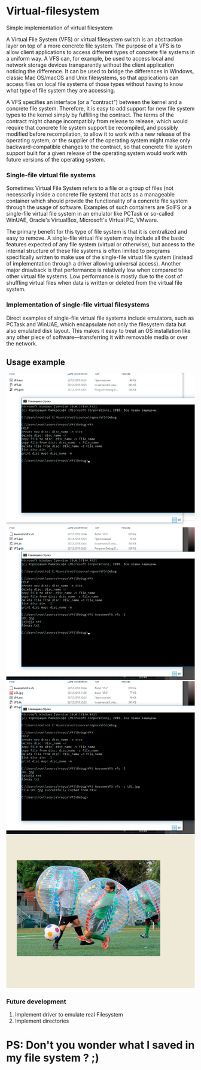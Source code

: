 # Virtual-filesystem
Simple implementation of virtual filesystem

  A Virtual File System (VFS) or virtual filesystem switch is an abstraction layer on top of a more concrete file system. The purpose of a VFS is to allow client applications to access different types of concrete file systems in a uniform way. A VFS can, for example, be used to access local and network storage devices transparently without the client application noticing the difference. It can be used to bridge the differences in Windows, classic Mac OS/macOS and Unix filesystems, so that applications can access files on local file systems of those types without having to know what type of file system they are accessing.

  A VFS specifies an interface (or a "contract") between the kernel and a concrete file system. Therefore, it is easy to add support for new file system types to the kernel simply by fulfilling the contract. The terms of the contract might change incompatibly from release to release, which would require that concrete file system support be recompiled, and possibly modified before recompilation, to allow it to work with a new release of the operating system; or the supplier of the operating system might make only backward-compatible changes to the contract, so that concrete file system support built for a given release of the operating system would work with future versions of the operating system. 
  
### Single-file virtual file systems

Sometimes Virtual File System refers to a file or a group of files (not necessarily inside a concrete file system) that acts as a manageable container which should provide the functionality of a concrete file system through the usage of software. Examples of such containers are SolFS or a single-file virtual file system in an emulator like PCTask or so-called WinUAE, Oracle's VirtualBox, Microsoft's Virtual PC, VMware.

The primary benefit for this type of file system is that it is centralized and easy to remove. A single-file virtual file system may include all the basic features expected of any file system (virtual or otherwise), but access to the internal structure of these file systems is often limited to programs specifically written to make use of the single-file virtual file system (instead of implementation through a driver allowing universal access). Another major drawback is that performance is relatively low when compared to other virtual file systems. Low performance is mostly due to the cost of shuffling virtual files when data is written or deleted from the virtual file system. 

### Implementation of single-file virtual filesystems

Direct examples of single-file virtual file systems include emulators, such as PCTask and WinUAE, which encapsulate not only the filesystem data but also emulated disk layout. This makes it easy to treat an OS installation like any other piece of software—transferring it with removable media or over the network. 

## Usage example

![alt text](screenshots/Slide1.jpg "")
![alt text](screenshots/Slide2.jpg "")
![alt text](screenshots/Slide3.jpg "")
![alt text](screenshots/Slide4.jpg "")

### Future development

  1) Implement driver to emulate real Filesystem
  2) Implement directories

# PS: Don't you wonder what I saved in my file system ? ;)
















